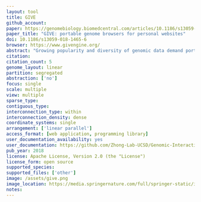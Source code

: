 ```yaml
---
layout: tool 
title: GIVE
github_account: 
paper: https://genomebiology.biomedcentral.com/articles/10.1186/s13059-018-1465-6
paper_title: "GIVE: portable genome browsers for personal websites"
doi: 10.1186/s13059-018-1465-6
browser: https://www.givengine.org/
abstract: "Growing popularity and diversity of genomic data demand portable and versatile genome browsers. Here, we present an open source programming library called GIVE that facilitates the creation of personalized genome browsers without requiring a system administrator. By inserting HTML tags, one can add to a personal webpage interactive visualization of multiple types of genomics data, including genome annotation, “linear” quantitative data, and genome interaction data. GIVE includes a graphical interface called HUG (HTML Universal Generator) that automatically generates HTML code for displaying user chosen data, which can be copy-pasted into user’s personal website or saved and shared with collaborators. GIVE is available at: https://www.givengine.org/."
citation: 
citation_count: 5
genome_layout: linear
partition: segregated
abstraction: ['no']
focus: single
scale: multiple
view: multiple
sparse_type: 
contiguous_type: 
interconnection_type: within
interconnection_density: dense
coordinate_systems: single
arrangement: ['linear parallel']
access_format: [web application, programming library]
user_documentation_availability: yes
user_documentation: https://github.com/Zhong-Lab-UCSD/Genomic-Interactive-Visualization-Engine/tree/master/tutorials
pub_year: 2018
license: Apache License, Version 2.0 (the "License")
license_form: open source
supported_species: 
supported_files: ['other']
image: /assets/give.png
image_location: https://media.springernature.com/full/springer-static/image/art%3A10.1186%2Fs13059-018-1465-6/MediaObjects/13059_2018_1465_Fig1_HTML.png
notes: 
---
```

